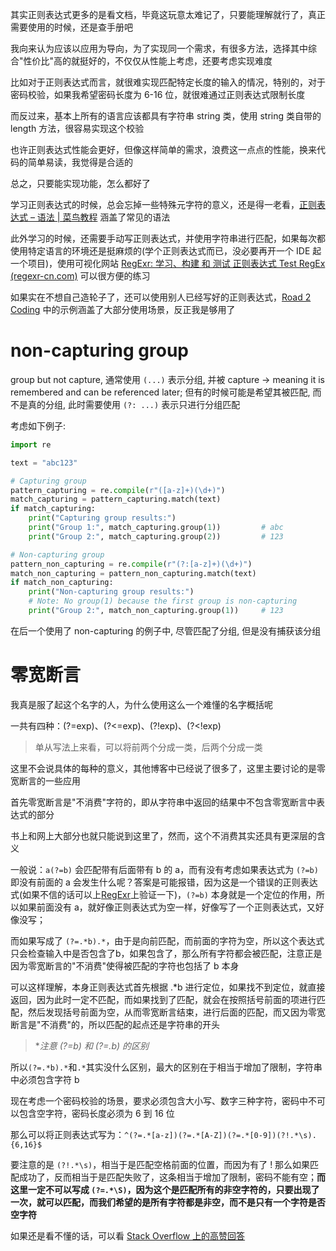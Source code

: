 其实正则表达式更多的是看文档，毕竟这玩意太难记了，只要能理解就行了，真正需要使用的时候，还是查手册吧

我向来认为应该以应用为导向，为了实现同一个需求，有很多方法，选择其中综合"性价比"高的就挺好的，不仅仅从性能上考虑，还要考虑实现难度

比如对于正则表达式而言，就很难实现匹配特定长度的输入的情况，特别的，对于密码校验，如果我希望密码长度为 6-16 位，就很难通过正则表达式限制长度

而反过来，基本上所有的语言应该都具有字符串 string 类，使用 string 类自带的 length 方法，很容易实现这个校验

也许正则表达式性能会更好，但像这样简单的需求，浪费这一点点的性能，换来代码的简单易读，我觉得是合适的

总之，只要能实现功能，怎么都好了

学习正则表达式的时候，总会忘掉一些特殊元字符的意义，还是得一老看，[正则表达式 – 语法 | 菜鸟教程](https://www.runoob.com/regexp/regexp-syntax.html) 涵盖了常见的语法

此外学习的时候，还需要手动写正则表达式，并使用字符串进行匹配，如果每次都使用特定语言的环境还是挺麻烦的(学个正则表达式而已，没必要再开一个 IDE 起一个项目)，使用可视化网站 [RegExr: 学习、构建 和 测试 正则表达式 Test RegEx (regexr-cn.com)](https://regexr-cn.com/) 可以很方便的练习

如果实在不想自己造轮子了，还可以使用别人已经写好的正则表达式，[Road 2 Coding](https://r2coding.com/#/README?id=常用正则表达式示例) 中的示例涵盖了大部分使用场景，反正我是够用了

# non-capturing group

group but not capture, 通常使用 `(...)` 表示分组, 并被 capture -> meaning it is remembered and can be referenced later; 但有的时候可能是希望其被匹配, 而不是真的分组, 此时需要使用 `(?: ...)` 表示只进行分组匹配

考虑如下例子:

```python
import re

text = "abc123"

# Capturing group
pattern_capturing = re.compile(r"([a-z]+)(\d+)")
match_capturing = pattern_capturing.match(text)
if match_capturing:
    print("Capturing group results:")
    print("Group 1:", match_capturing.group(1))			# abc
    print("Group 2:", match_capturing.group(2))			# 123

# Non-capturing group
pattern_non_capturing = re.compile(r"(?:[a-z]+)(\d+)")
match_non_capturing = pattern_non_capturing.match(text)
if match_non_capturing:
    print("Non-capturing group results:")
    # Note: No group(1) because the first group is non-capturing
    print("Group 2:", match_non_capturing.group(1))		# 123

```

在后一个使用了 non-capturing 的例子中, 尽管匹配了分组, 但是没有捕获该分组

# 零宽断言

我真是服了起这个名字的人，为什么使用这么一个难懂的名字概括呢

一共有四种：(?=exp)、(?<=exp)、(?!exp)、(?<!exp)

>   单从写法上来看，可以将前两个分成一类，后两个分成一类

这里不会说具体的每种的意义，其他博客中已经说了很多了，这里主要讨论的是零宽断言的一些应用

首先零宽断言是"不消费"字符的，即从字符串中返回的结果中不包含零宽断言中表达式的部分

书上和网上大部分也就只能说到这里了，然而，这个不消费其实还具有更深层的含义

一般说：`a(?=b)` 会匹配带有后面带有 b 的 a，而有没有考虑如果表达式为 `(?=b)` 即没有前面的 a 会发生什么呢？答案是可能报错，因为这是一个错误的正则表达式(如果不信的话可以上[RegExr](https://regexr-cn.com/)上验证一下)，`(?=b)` 本身就是一个定位的作用，所以如果前面没有 a，就好像正则表达式为空一样，好像写了一个正则表达式，又好像没写；

而如果写成了 `(?=.*b).*`，由于是向前匹配，而前面的字符为空，所以这个表达式只会检查输入中是否包含了b，如果包含了，那么所有字符都会被匹配，注意正是因为零宽断言的"不消费"使得被匹配的字符也包括了 b 本身

可以这样理解，本身正则表达式首先根据 .\*b 进行定位，如果找不到定位，就直接返回，因为此时一定不匹配，而如果找到了匹配，就会在按照括号前面的项进行匹配，然后发现括号前面为空，从而零宽断言结束，进行后面的匹配，而又因为零宽断言是"不消费"的，所以匹配的起点还是字符串的开头

>   **注意 (?=b) 和 (?=.*b) 的区别**

所以`(?=.*b).*`和`.*`其实没什么区别，最大的区别在于相当于增加了限制，字符串中必须包含字符 b

现在考虑一个密码校验的场景，要求必须包含大小写、数字三种字符，密码中不可以包含空字符，密码长度必须为 6 到 16 位

那么可以将正则表达式写为：`^(?=.*[a-z])(?=.*[A-Z])(?=.*[0-9])(?!.*\s).{6,16}$`

要注意的是 `(?!.*\s)`，相当于是匹配空格前面的位置，而因为有了 ! 那么如果匹配成功了，反而相当于是匹配失败了，这条相当于增加了限制，密码不能有空；**而这里一定不可以写成 `(?=.*\S)`，因为这个是匹配所有的非空字符的，只要出现了一次，就可以匹配，而我们希望的是所有字符都是非空，而不是只有一个字符是否空字符**

如果还是看不懂的话，可以看 [Stack Overflow 上的高赞回答](https://stackoverflow.com/questions/17105943/what-do-we-need-lookahead-lookbehind-zero-width-assertions-for?answertab=trending#tab-top)
